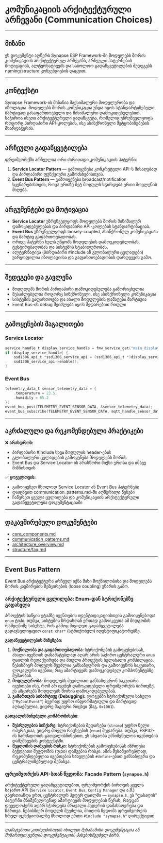 # კომუნიკაციის არქიტექტურული არჩევანი (Communication Choices)

---

## მიზანი

ეს დოკუმენტი აღწერს Synapse ESP Framework-ში მოდულებს შორის კომუნიკაციის არქიტექტურულ არჩევანს, არჩეული პატერნების მოტივაციას, ალტერნატივებს და საბოლოო გადაწყვეტილების შედეგებს naming/structure კონვენციების დაცვით.

---

## კონტექსტი

Synapse Framework-ის მიზანია მაქსიმალური მოდულურობა და იზოლაცია. მოდულებს შორის კომუნიკაცია უნდა იყოს სტანდარტიზებული, მარტივად გასაფართოებელი და მინიმალური დამოკიდებულებით. საჭიროა ისეთი არქიტექტურული გადაწყვეტა, რომელიც უზრუნველყოფს როგორც პირდაპირი API-კოლების, ისე ასინქრონული შეტყობინებების მხარდაჭერას.

---

## არჩეული გადაწყვეტილება

ფრეიმვორქში არჩეულია ორი ძირითადი კომუნიკაციის პატერნი:

1. **Service Locator Pattern** — გამოიყენება კონკრეტული API-ს მისაღებად და პირდაპირი ფუნქციური გამოძახებისთვის.
2. **Event Bus Pattern** — გამოიყენება broadcast/notification სცენარებისთვის, როცა ერთზე მეტ მოდულს სჭირდება ერთი მოვლენის მიღება.

---

## არგუმენტები და მოტივაცია

- **Service Locator** უზრუნველყოფს მოდულებს შორის მინიმალურ დამოკიდებულებას და პირდაპირი API-კოლების სტანდარტიზაციას.
- **Event Bus** უზრუნველყოფს loosely-coupled, ასინქრონულ კომუნიკაციას და მარტივ გაფართოებადობას.
- ორივე პატერნი ხელს უწყობს მოდულების დამოუკიდებლობას, ტესტირებადობას და სისტემის სტაბილურობას.
- ალტერნატივა (პირდაპირი #include ან გლობალური ცვლადები) უარყოფილია იზოლაციისა და გაფართოებადობის დარღვევის გამო.

---

## შედეგები და გავლენა

- მოდულებს შორის პირდაპირი დამოკიდებულება გამორიცხულია
- შესაძლებელია როგორც სინქრონული, ისე ასინქრონული კომუნიკაცია
- სისტემის გაფართოება და ახალი მოდულების დამატება მარტივია
- Event Bus-ის debug შეიძლება იყოს შედარებით რთული

---

## გამოყენების მაგალითები

### Service Locator

```c
service_handle_t display_service_handle = fmw_service_get("main_display");
if (display_service_handle) {
    ssd1306_api_t *ssd1306_service_api = (ssd1306_api_t *)display_service_handle;
    ssd1306_service_api->enable();
}
```

### Event Bus

```c
telemetry_data_t sensor_telemetry_data = {
    .temperature = 23.5,
    .humidity = 65.2
};
event_bus_post(TELEMETRY_EVENT_SENSOR_DATA, &sensor_telemetry_data);
event_bus_subscribe(TELEMETRY_EVENT_SENSOR_DATA, mqtt_handle_sensor_data);
```

---

## აკრძალული და რეკომენდებული პრაქტიკები

❌ **არასდროს:**

- პირდაპირი #include სხვა მოდულის header-ების
- გლობალური ცვლადების გამოყენება მოდულებს შორის
- Event Bus და Service Locator-ის არასწორი მიქსი ერთსა და იმავე მიზნისთვის

✅ **ყოველთვის:**

- გამოიყენეთ მხოლოდ Service Locator ან Event Bus პატერნები
- დაიცავით communication_patterns.md-ში აღწერილი წესები
- ჩაწერეთ ყველა ცვლილება და კომუნიკაციის არქიტექტურული გადაწყვეტილება დოკუმენტაციაში

---

## დაკავშირებული დოკუმენტები

- [core_components.md](core_components.md)
- [communication_patterns.md](../convention/communication_patterns.md)
- [architecture_overview.md](architecture_overview.md)
- [structure/faq.md](../structure/faq.md)

---

## Event Bus Pattern

Event Bus არქიტექტურა არჩეულ იქნა მისი მოქნილობისა და მოდულებს შორის კავშირების შემცირების (loose coupling) უნარის გამო.

### არქიტექტურული ცვლილება: Enum-დან სტრიქონებზე გადასვლა

პროექტის საწყის ეტაპზე ივენთების იდენტიფიკაციისთვის გამოიყენებოდა `enum` ტიპი. თუმცა, სისტემის ზრდასთან ერთად გამოიკვეთა ამ მიდგომის რამდენიმე სისუსტე, რის გამოც მივიღეთ გადაწყვეტილება გადავსულიყავით `const char*` (სტრიქონულ) იდენტიფიკატორებზე.

**გადაწყვეტილების მიზეზები:**

1. **მოქნილობა და გაფართოებადობა:** სტრიქონების გამოყენებისას, ახალი ივენთის დასამატებლად აღარ არის საჭირო ცენტრალური `enum` ფაილის რედაქტირება და მთელი პროექტის ხელახალი კომპილაცია. ნებისმიერ მოდულს შეუძლია განსაზღვროს და გამოიყენოს საკუთარი, ლოკალური ივენთი, რაც ამარტივებს დამოუკიდებელ კომპონენტებზე მუშაობას.
2. **მოდულურობა:** მოდულებს შეუძლიათ განსაზღვრონ საკუთარი ივენთები ისე, რომ არ იყვნენ დამოკიდებული ფრეიმვორქის ბირთვზე. ეს ამცირებს მოდულებს შორის დამოკიდებულებას.
3. **გამართვის სიმარტივე (Debugging):** ლოგებში სტრიქონული სახელი (`"MyCoolEvent"`) ბევრად უფრო ინფორმატიული და მარტივად აღსაქმელია, ვიდრე მაგიური რიცხვი (მაგ. `0x1001`).

**გათვალისწინებული კომპრომისები:**

- **შესრულების სიჩქარე:** სტრიქონების შედარება (`strcmp`) უფრო ნელი ოპერაციაა, ვიდრე მთელი რიცხვების (`enum`) შედარება. თუმცა, ESP32-ის წარმადობის გათვალისწინებით, ეს სხვაობა უმნიშვნელოა ივენთების დამუშავების კონტექსტში.
- **შეცდომის დაშვების რისკი:** სტრიქონების გამოყენებისას იზრდება ბეჭდვითი შეცდომის (typo) დაშვების რისკი. ამის შესამცირებლად, რეკომენდებულია ივენთების სახელების `#define`-ებით განსაზღვრა და ცენტრალიზებულად შენახვა.

### ფრეიმვორქის API-სთან წვდომა: Facade Pattern (`synapse.h`)

არქიტექტურული გადაწყვეტილებით, ფრეიმვორქის ბირთვის ყველა საჯარო API (`Service Locator`, `Event Bus`, `Config Manager` და ა.შ.) გაერთიანდა ერთ, ცენტრალურ ჰედერ ფაილში — `synapse.h`. ეს "ფასადის" პატერნი მნიშვნელოვნად ამარტივებს მოდულების წერას, რადგან დეველოპერს აღარ სჭირდება მრავალი ჰედერის დამახსოვრება და ჩართვა. ნებისმიერ მოდულს შეუძლია, მიიღოს წვდომა ფრეიმვორქის სრულ ფუნქციონალზე მხოლოდ ერთი `#include "synapse.h"` დირექტივით

---

_დამატებითი კითხვებისთვის იხილეთ შესაბამისი დოკუმენტაცია ან მიმართეთ გუნდის დოკუმენტაციის პასუხისმგებელ პირს._

